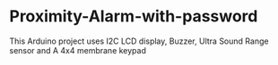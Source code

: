 # Proximity-Alarm-with-password
This Arduino project uses I2C LCD display, Buzzer, Ultra Sound Range sensor and A 4x4 membrane keypad
